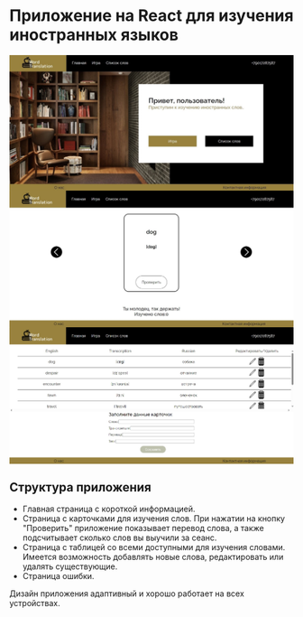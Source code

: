 # Приложение на React для изучения иностранных языков 

<img align="center" width=800 src="src\img\HomePage.jpg" />
<img align="center" width=800 src="src\img\GamePage.jpg" />
<img align="center" width=800 src="src\img\WordsPage.jpg" />


## Cтруктура приложения

- Главная страница с короткой информацией.
- Страница с карточками для изучения слов. При нажатии на кнопку "Проверить" приложение показывает перевод слова, а также подсчитывает сколько слов вы выучили за сеанс.
- Страница с таблицей со всеми доступными для изучения словами. Имеется возможность добавлять новые слова, редактировать или удалять существующие.
- Страница ошибки.

Дизайн приложения адаптивный и хорошо работает на всех устройствах.
